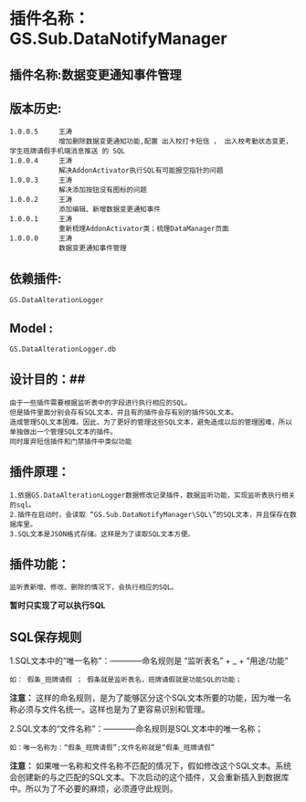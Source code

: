 # 插件名称：GS.Sub.DataNotifyManager #
## 插件名称:数据变更通知事件管理 ##
## 版本历史: ##
	1.0.0.5		王涛
				增加删除数据变更通知功能,配置 出入校打卡短信 ， 出入校考勤状态变更，学生班牌请假手机端消息推送 的 SQL
	1.0.0.4		王涛
				解决AddonActivator执行SQL有可能报空指针的问题
	1.0.0.3		王涛
				解决添加按钮没有图标的问题
	1.0.0.2		王涛
				添加编辑、新增数据变更通知事件
	1.0.0.1		王涛
				重新梳理AddonActivator类；梳理DataManager页面
	1.0.0.0		王涛
				数据变更通知事件管理
## 依赖插件: ##
	GS.DataAlterationLogger
## Model : ##
	GS.DataAlterationLogger.db
## 设计目的：##
	由于一些插件需要根据监听表中的字段进行执行相应的SQL。
	但是插件里面分别会存有SQL文本，并且有的插件会存有别的插件SQL文本。
	造成管理SQL文本困难。因此，为了更好的管理这些SQL文本，避免造成以后的管理困难，所以单独做出一个管理SQL文本的插件。
	同时废弃短信插件和门禁插件中类似功能
## 插件原理： ##
	1.依据GS.DataAlterationLogger数据修改记录插件，数据监听功能，实现监听表执行相关的sql。
	2.插件在启动时，会读取 “GS.Sub.DataNotifyManager\SQL\”的SQL文本，并且保存在数据库里。
	3.SQL文本是JSON格式存储。这样是为了读取SQL文本方便。
## 插件功能： ##
	监听表新增、修改、删除的情况下，会执行相应的SQL。

**暂时只实现了可以执行SQL**
## SQL保存规则 ##
1.SQL文本中的“唯一名称”：————命名规则是 “监听表名” + _ + “用途/功能”

	如： 假条_班牌请假 ； 假条就是监听表名，班牌请假就是功能SQL的功能；

**注意：** 这样的命名规则，是为了能够区分这个SQL文本所要的功能，因为唯一名称必须与文件名统一。这样也是为了更容易识别和管理。

2.SQL文本的“文件名称”：————命名规则是SQL文本中的唯一名称；

	如：唯一名称为：“假条_班牌请假”;文件名称就是“假条_班牌请假”

**注意：** 如果唯一名称和文件名称不匹配的情况下，假如修改这个SQL文本。系统会创建新的与之匹配的SQL文本。下次启动的这个插件，又会重新插入到数据库中。所以为了不必要的麻烦，必须遵守此规则。
